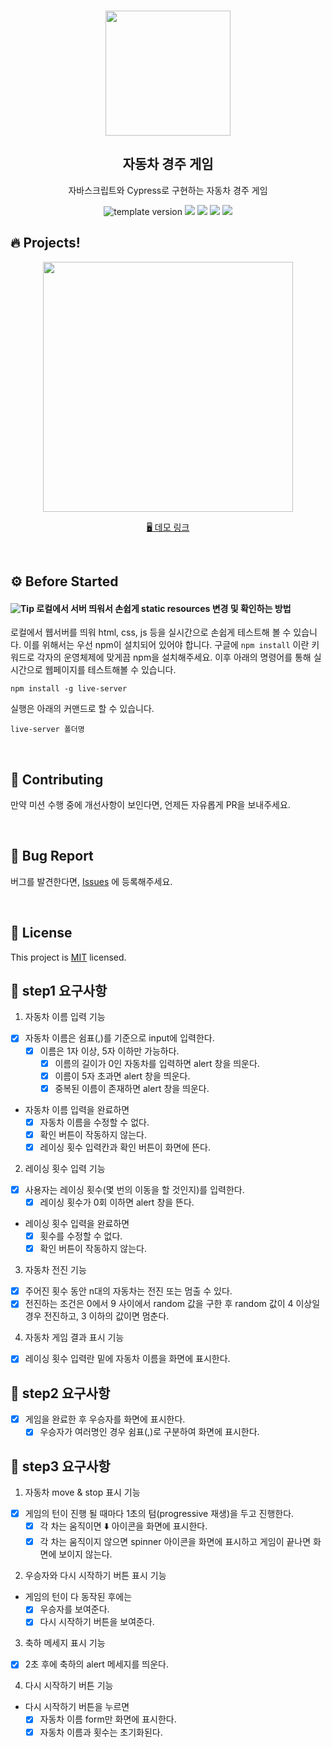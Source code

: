 <br/>
<p align="middle" >
  <img width="200px;" src="https://user-images.githubusercontent.com/50367798/106415730-2645a280-6493-11eb-876c-ef7172652261.png"/>
</p>
<h2 align="middle">자동차 경주 게임</h2>
<p align="middle">자바스크립트와 Cypress로 구현하는 자동차 경주 게임</p>
<p align="middle">
  <img src="https://img.shields.io/badge/version-1.0.0-blue?style=flat-square" alt="template version"/>
  <img src="https://img.shields.io/badge/language-html-red.svg?style=flat-square"/>
  <img src="https://img.shields.io/badge/language-css-blue.svg?style=flat-square"/>
  <img src="https://img.shields.io/badge/language-js-yellow.svg?style=flat-square"/>
  <img src="https://img.shields.io/badge/license-MIT-brightgreen.svg?style=flat-square"/>
</p>

## 🔥 Projects!
<p align="middle">
  <img width="400" src="https://techcourse-storage.s3.ap-northeast-2.amazonaws.com/7c76e809d82a4a3aa0fd78a86be25427">
</p>

<p align="middle">
  <a href="https://next-step.github.io/js-racingcar/">🖥️ 데모 링크</a>
</p>

<br>

## ⚙️ Before Started

#### <img alt="Tip" src="https://img.shields.io/static/v1.svg?label=&message=Tip&style=flat-square&color=673ab8"> 로컬에서 서버 띄워서 손쉽게 static resources 변경 및 확인하는 방법

로컬에서 웹서버를 띄워 html, css, js 등을 실시간으로 손쉽게 테스트해 볼 수 있습니다. 이를 위해서는 우선 npm이 설치되어 있어야 합니다. 구글에 `npm install` 이란 키워드로 각자의 운영체제에 맞게끔 npm을 설치해주세요. 이후 아래의 명령어를 통해 실시간으로 웹페이지를 테스트해볼 수 있습니다.

```
npm install -g live-server
```

실행은 아래의 커맨드로 할 수 있습니다.

```
live-server 폴더명
```

<br>

## 👏 Contributing

만약 미션 수행 중에 개선사항이 보인다면, 언제든 자유롭게 PR을 보내주세요. 

<br>

## 🐞 Bug Report

버그를 발견한다면, [Issues](https://github.com/next-step/js-racingcar/issues) 에 등록해주세요.

<br>

## 📝 License

This project is [MIT](https://github.com/next-step/js-racingcar/blob/main/LICENSE) licensed.

## 🎯 step1 요구사항
1. 자동차 이름 입력 기능
- [x] 자동차 이름은 쉼표(,)를 기준으로 input에 입력한다.
  - [x] 이름은 1자 이상, 5자 이하만 가능하다.
    - [x] 이름의 길이가 0인 자동차를 입력하면 alert 창을 띄운다.
    - [x] 이름이 5자 초과면 alert 창을 띄운다.
    - [x] 중복된 이름이 존재하면 alert 창을 띄운다.
- 자동차 이름 입력을 완료하면 
  - [x] 자동차 이름을 수정할 수 없다.
  - [x] 확인 버튼이 작동하지 않는다.
  - [x] 레이싱 횟수 입력칸과 확인 버튼이 화면에 뜬다.

2. 레이싱 횟수 입력 기능
- [x] 사용자는 레이싱 횟수(몇 번의 이동을 할 것인지)를 입력한다.
  - [x] 레이싱 횟수가 0회 이하면 alert 창을 뜬다.
- 레이싱 횟수 입력을 완료하면 
  - [x] 횟수를 수정할 수 없다.
  - [x] 확인 버튼이 작동하지 않는다.

3. 자동차 전진 기능
- [x] 주어진 횟수 동안 n대의 자동차는 전진 또는 멈출 수 있다.
- [x] 전진하는 조건은 0에서 9 사이에서 random 값을 구한 후 random 값이 4 이상일 경우 전진하고, 3 이하의 값이면 멈춘다.

4. 자동차 게임 결과 표시 기능
- [x] 레이싱 횟수 입력란 밑에 자동차 이름을 화면에 표시한다.

## 🎯 step2 요구사항
- [x] 게임을 완료한 후 우승자를 화면에 표시한다.
  - [x] 우승자가 여러명인 경우 쉼표(,)로 구분하여 화면에 표시한다.

## 🎯 step3 요구사항
1. 자동차 move & stop 표시 기능
- [x] 게임의 턴이 진행 될 때마다 1초의 텀(progressive 재생)을 두고 진행한다.
  - [x] 각 차는 움직이면 ⬇️ 아이콘을 화면에 표시한다.
  - [x] 각 차는 움직이지 않으면 spinner 아이콘을 화면에 표시하고 게임이 끝나면 화면에 보이지 않는다.

2. 우승자와 다시 시작하기 버튼 표시 기능
- 게임의 턴이 다 동작된 후에는 
  - [x] 우승자를 보여준다.
  - [x] 다시 시작하기 버튼을 보여준다.

3. 축하 메세지 표시 기능
- [x] 2초 후에 축하의 alert 메세지를 띄운다.

4. 다시 시작하기 버튼 기능
- 다시 시작하기 버튼을 누르면 
  - [x] 자동차 이름 form만 화면에 표시한다.
  - [x] 자동차 이름과 횟수는 초기화된다.
